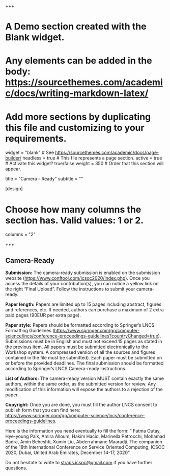 
+++
# A Demo section created with the Blank widget.
# Any elements can be added in the body: https://sourcethemes.com/academic/docs/writing-markdown-latex/
# Add more sections by duplicating this file and customizing to your requirements.

widget = "blank"  # See https://sourcethemes.com/academic/docs/page-builder/
headless = true  # This file represents a page section.
active = true  # Activate this widget? true/false
weight = 350  # Order that this section will appear.

title = "Camera - Ready"
subtitle = ""

[design]
  # Choose how many columns the section has. Valid values: 1 or 2.
  columns = "2"

+++

## Camera-Ready

**Submission:**
The camera-ready submission is enabled on the submission website
(https://www.conftool.com/icsoc2020/index.php). Once you access the details of your contribution(s), you can notice a yellow link on the right “Final Upload”. Follow the instructions to submit your camera-ready.

**Paper length:**
Papers are limited up to 15 pages including abstract, figures
and references, etc. If needed, authors can purchase a maximum of 2 extra paid pages (90EUR per extra page).

**Paper style:**
Papers should be formatted according to Springer’s LNCS Formatting
Guidelines
(https://www.springer.com/gp/computer-science/lncs/conference-proceedings-guidelines?countryChanged=true).
Submissions must be in English and must not exceed 15 pages as stated in the previous item. All papers must be submitted electronically to the Workshop system. A compressed version of all the sources and figures contained in the file must be submitted). Each paper must be submitted on or before the provided deadlines. The final submission should be formatted according to Springer’s LNCS Camera-ready instructions.

**List of Authors:**
The camera-ready version MUST contain exactly the same authors, within the
same order, as the submitted version for review. Any modification of this
information will expose the authors to a rejection of the paper.

**Copyright:** 
Once you are done, you must fill the author LNCS consent to
publish form that you can find here:
https://www.springer.com/gp/computer-science/lncs/conference-proceedings-guidelines.

Here is the information you need eventually to fill the form: " Fatma Outay, Hye-young Paik, Amira Alloum, Hakim Hacid, Marinella Petrocchi, Mohamad Badra, Amin Beheshti, Xumin Liu, Abderrahmane Maaradji.
The companion of the 18th International Conference on Service Oriented Computing, ICSOC 2020, Dubai, United Arab Emirates, December 14-17, 2020". 


Do not hesitate to write to [straps.icsoc@gmail.com](mailto:straps.icsoc@gmail.com) if you have further questions. 
